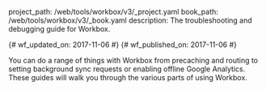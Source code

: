 project_path: /web/tools/workbox/v3/_project.yaml
book_path: /web/tools/workbox/v3/_book.yaml
description: The troubleshooting and debugging guide for Workbox.

{# wf_updated_on: 2017-11-06 #}
{# wf_published_on: 2017-11-06 #}

You can do a range of things with Workbox from precaching and routing to
setting background sync requests or enabling offline Google Analytics.
These guides will walk you through the various parts of using Workbox.

